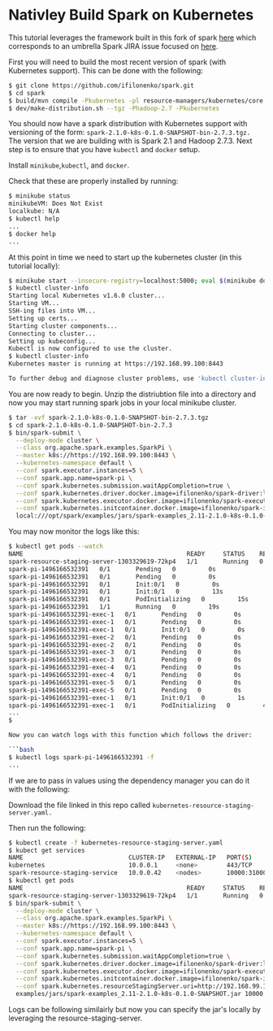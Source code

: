 # Nativley Build Spark on Kubernetes
This tutorial leverages the framework built in this fork of spark [here](https://github.com/apache-spark-on-k8s/spark) which corresponds to an umbrella Spark JIRA issue focused on [here](https://issues.apache.org/jira/browse/SPARK-18278).

First you will need to build the most recent version of spark (with Kubernetes support). This can be done with the following:

```bash
$ git clone https://github.com/ifilonenko/spark.git
$ cd spark
$ build/mvn compile -Pkubernetes -pl resource-managers/kubernetes/core -am -DskipTests
$ dev/make-distribution.sh --tgz -Phadoop-2.7 -Pkubernetes
```

You should now have a spark distribution with Kubernetes support with versioning of the form: `spark-2.1.0-k8s-0.1.0-SNAPSHOT-bin-2.7.3.tgz.` The version that we are building with is Spark 2.1 and Hadoop 2.7.3. Next step is to ensure that you have `kubectl` and `docker` setup. 

Install `minikube`,`kubectl`, and `docker`. 

Check that these are properly installed by running:

```bash
$ minikube status
minikubeVM: Does Not Exist
localkube: N/A
$ kubectl help
...
$ docker help
...
```

At this point in time we need to start up the kubernetes cluster (in this tutorial locally):

```bash
$ minikube start --insecure-registry=localhost:5000; eval $(minikube docker-env)
$ kubectl cluster-info
Starting local Kubernetes v1.6.0 cluster...
Starting VM...
SSH-ing files into VM...
Setting up certs...
Starting cluster components...
Connecting to cluster...
Setting up kubeconfig...
Kubectl is now configured to use the cluster.
$ kubectl cluster-info
Kubernetes master is running at https://192.168.99.100:8443

To further debug and diagnose cluster problems, use 'kubectl cluster-info dump'.
```

You are now ready to begin. Unzip the distriubtion file into a directory and now you may start running spark jobs in your local minikube cluster. 

```bash
$ tar -xvf spark-2.1.0-k8s-0.1.0-SNAPSHOT-bin-2.7.3.tgz
$ cd spark-2.1.0-k8s-0.1.0-SNAPSHOT-bin-2.7.3
$ bin/spark-submit \
  --deploy-mode cluster \
  --class org.apache.spark.examples.SparkPi \
  --master k8s://https://192.168.99.100:8443 \
  --kubernetes-namespace default \
  --conf spark.executor.instances=5 \
  --conf spark.app.name=spark-pi \
  --conf spark.kubernetes.submission.waitAppCompletion=true \
  --conf spark.kubernetes.driver.docker.image=ifilonenko/spark-driver:latest \
  --conf spark.kubernetes.executor.docker.image=ifilonenko/spark-executor:latest \
  --conf spark.kubernetes.initcontainer.docker.image=ifilonenko/spark-init:latest \
  local:///opt/spark/examples/jars/spark-examples_2.11-2.1.0-k8s-0.1.0-SNAPSHOT.jar 10000
``` 
You may now monitor the logs like this: 

```bash
$ kubectl get pods --watch
NAME                                             READY     STATUS    RESTARTS   AGE
spark-resource-staging-server-1303329619-72kp4   1/1       Running   0          1m
spark-pi-1496166532391   0/1       Pending   0         0s
spark-pi-1496166532391   0/1       Pending   0         0s
spark-pi-1496166532391   0/1       Init:0/1   0         0s
spark-pi-1496166532391   0/1       Init:0/1   0         13s
spark-pi-1496166532391   0/1       PodInitializing   0         15s
spark-pi-1496166532391   1/1       Running   0         19s
spark-pi-1496166532391-exec-1   0/1       Pending   0         0s
spark-pi-1496166532391-exec-1   0/1       Pending   0         0s
spark-pi-1496166532391-exec-1   0/1       Init:0/1   0         0s
spark-pi-1496166532391-exec-2   0/1       Pending   0         0s
spark-pi-1496166532391-exec-2   0/1       Pending   0         0s
spark-pi-1496166532391-exec-3   0/1       Pending   0         0s
spark-pi-1496166532391-exec-3   0/1       Pending   0         0s
spark-pi-1496166532391-exec-4   0/1       Pending   0         0s
spark-pi-1496166532391-exec-4   0/1       Pending   0         0s
spark-pi-1496166532391-exec-5   0/1       Pending   0         0s
spark-pi-1496166532391-exec-5   0/1       Pending   0         0s
spark-pi-1496166532391-exec-1   0/1       Init:0/1   0         1s
spark-pi-1496166532391-exec-1   0/1       PodInitializing   0         4s
...
$

Now you can watch logs with this function which follows the driver:

```bash
$ kubectl logs spark-pi-1496166532391 -f
...
```

If we are to pass in values using the dependency manager you can do it with the following:

Download the file linked in this repo called `kubernetes-resource-staging-server.yaml.`

Then run the following:

```bash
$ kubectl create -f kubernetes-resource-staging-server.yaml
$ kubect get services
NAME                             CLUSTER-IP   EXTERNAL-IP   PORT(S)           AGE
kubernetes                       10.0.0.1     <none>        443/TCP           7m
spark-resource-staging-service   10.0.0.42    <nodes>       10000:31000/TCP   6s
$ kubectl get pods
NAME                                             READY     STATUS    RESTARTS   AGE
spark-resource-staging-server-1303329619-72kp4   1/1       Running   0          24s
$ bin/spark-submit \
  --deploy-mode cluster \
  --class org.apache.spark.examples.SparkPi \
  --master k8s://https://192.168.99.100:8443 \
  --kubernetes-namespace default \
  --conf spark.executor.instances=5 \
  --conf spark.app.name=spark-pi \
  --conf spark.kubernetes.submission.waitAppCompletion=true \
  --conf spark.kubernetes.driver.docker.image=ifilonenko/spark-driver:latest \
  --conf spark.kubernetes.executor.docker.image=ifilonenko/spark-executor:latest \
  --conf spark.kubernetes.initcontainer.docker.image=ifilonenko/spark-init:latest \
  --conf spark.kubernetes.resourceStagingServer.uri=http://192.168.99.100:31000 \
  examples/jars/spark-examples_2.11-2.1.0-k8s-0.1.0-SNAPSHOT.jar 10000
```

Logs can be following similairly but now you can specify the jar's locally by leveraging the resource-staging-server.